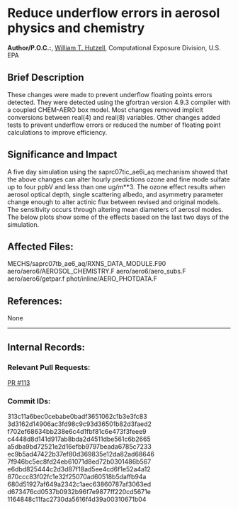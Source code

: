 # Reduce underflow errors in aerosol physics and chemistry
    
**Author/P.O.C.:**, [William T. Hutzell](mailto:hutzell.bill@epa.gov), Computational Exposure Division, U.S. EPA
    
## Brief Description

These changes were made to prevent underflow floating points errors detected. They were detected using the gfortran
version 4.9.3 compiler with a coupled CHEM-AERO box model. Most changes removed implicit conversions between real(4) and
real(8) variables. Other changes added tests to prevent underflow errors or reduced the number of floating point
calculations to improve efficiency. 
    
    
## Significance and Impact
    
A five day simulation using the saprc07tic_ae6i_aq mechanism showed that the above changes can alter hourly predictions
ozone and fine mode sulfate up to four ppbV and less than one ug/m**3.  The ozone effect results when aerosol optical
depth, single scattering albedo, and asymmetry parameter change enough to alter actinic flux between revised and
original models.  The sensitivity occurs through altering mean diameters of aerosol modes. The below plots show some of
the effects based on the last two days of the simulation.    
    
## Affected Files:
MECHS/saprc07tb_ae6_aq/RXNS_DATA_MODULE.F90
aero/aero6/AEROSOL_CHEMISTRY.F
aero/aero6/aero_subs.F
aero/aero6/getpar.f
phot/inline/AERO_PHOTDATA.F

## References:    

None
    
-----
## Internal Records:
    
    
### Relevant Pull Requests:
  [PR #113](https://github.com/USEPA/CMAQ_Dev/pull/113)

### Commit IDs:
    
313c11a6bec0cebabe0badf3651062c1b3e3fc83
3d3162d14906ac3fd98c9c93d36501b82d3faed2
f702ef68634bb238e6c4d1fbf81c6e473f3feee9
c4448d8d141d917ab8bda2d4511dbe561c6b2665
a5dba9bd72521e2d16efbb9797beada6785c7233
ec9b5ad47422b37ef80d369835e12da82ad68646
7f946bc5ec8fd24eb61071d8ed72b0301486b567
e6dbd825444c2d3d87f18ad5ee4cd6f1e52a4a12
870ccc83f02fc1e32f25070ad60518b5daffb94a
680d51927af649a2342c1aec63860787af3063ed
d673476cd0537b0932b96f7e9877ff220cd5671e
1164848c11fac2730da5616f4d39a00310671b04
    
